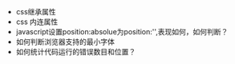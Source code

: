 - css继承属性
- css 内连属性
- javascript设置position:absolue为position:'',表现如何，如何判断？
- 如何判断浏览器支持的最小字体
- 如何统计代码运行的错误数目和位置？